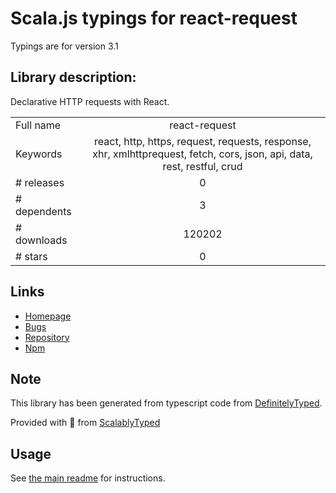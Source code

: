 
# Scala.js typings for react-request

Typings are for version 3.1

## Library description:
Declarative HTTP requests with React.

|                    |                 |
| ------------------ | :-------------: |
| Full name          | react-request |
| Keywords           | react, http, https, request, requests, response, xhr, xmlhttprequest, fetch, cors, json, api, data, rest, restful, crud |
| # releases         | 0 |
| # dependents       | 3 |
| # downloads        | 120202 |
| # stars            | 0 |

## Links
- [Homepage](https://github.com/jamesplease/react-request#readme)
- [Bugs](https://github.com/jamesplease/react-request/issues)
- [Repository](https://github.com/jamesplease/react-request)
- [Npm](https://www.npmjs.com/package/react-request)
    


## Note
This library has been generated from typescript code from [DefinitelyTyped](https://definitelytyped.org).

Provided with :purple_heart: from [ScalablyTyped](https://github.com/oyvindberg/ScalablyTyped)

## Usage
See [the main readme](../../readme.md) for instructions.


